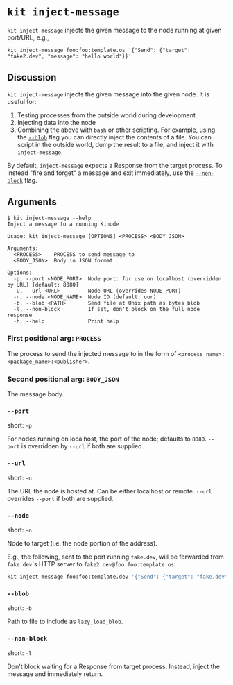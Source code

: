 # `kit inject-message`

`kit inject-message` injects the given message to the node running at given port/URL, e.g.,

```
kit inject-message foo:foo:template.os '{"Send": {"target": "fake2.dev", "message": "hello world"}}'
```

## Discussion

`kit inject-message` injects the given message into the given node.
It is useful for:

1. Testing processes from the outside world during development
2. Injecting data into the node
3. Combining the above with `bash` or other scripting.
For example, using the [`--blob`](#--blob) flag you can directly inject the contents of a file.
You can script in the outside world, dump the result to a file, and inject it with `inject-message`.

By default, `inject-message` expects a Response from the target process.
To instead "fire and forget" a message and exit immediately, use the [`--non-block`](#--non-block) flag.

## Arguments

```
$ kit inject-message --help
Inject a message to a running Kinode

Usage: kit inject-message [OPTIONS] <PROCESS> <BODY_JSON>

Arguments:
  <PROCESS>    PROCESS to send message to
  <BODY_JSON>  Body in JSON format

Options:
  -p, --port <NODE_PORT>  Node port: for use on localhost (overridden by URL) [default: 8080]
  -u, --url <URL>         Node URL (overrides NODE_PORT)
  -n, --node <NODE_NAME>  Node ID (default: our)
  -b, --blob <PATH>       Send file at Unix path as bytes blob
  -l, --non-block         If set, don't block on the full node response
  -h, --help              Print help
```

### First positional arg: `PROCESS`

The process to send the injected message to in the form of `<process_name>:<package_name>:<publisher>`.

### Second positional arg: `BODY_JSON`

The message body.

### `--port`

short: `-p`

For nodes running on localhost, the port of the node; defaults to `8080`.
`--port` is overridden by `--url` if both are supplied.

### `--url`

short: `-u`

The URL the node is hosted at.
Can be either localhost or remote.
`--url` overrides `--port` if both are supplied.

### `--node`

short: `-n`

Node to target (i.e. the node portion of the address).

E.g., the following, sent to the port running `fake.dev`, will be forwarded from `fake.dev`'s HTTP server to `fake2.dev@foo:foo:template.os`:

``` bash
kit inject-message foo:foo:template.dev '{"Send": {"target": "fake.dev", "message": "wow, it works!"}}' --node fake2.dev
```

### `--blob`

short: `-b`

Path to file to include as `lazy_load_blob`.

### `--non-block`

short: `-l`

Don't block waiting for a Response from target process.
Instead, inject the message and immediately return.
